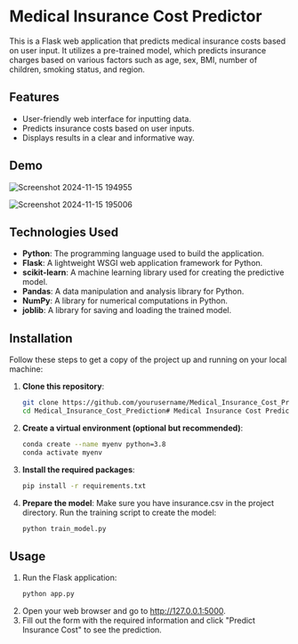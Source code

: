 # Medical Insurance Cost Predictor

This is a Flask web application that predicts medical insurance costs based on user input. It utilizes a pre-trained model, which predicts insurance charges based on various factors such as age, sex, BMI, number of children, smoking status, and region.

## Features

- User-friendly web interface for inputting data.
- Predicts insurance costs based on user inputs.
- Displays results in a clear and informative way.

## Demo
![Screenshot 2024-11-15 194955](https://github.com/user-attachments/assets/404a60c8-5970-4d8e-858b-51112d6900cb)

![Screenshot 2024-11-15 195006](https://github.com/user-attachments/assets/8b91c239-3de6-4063-b199-951f9fd0e0a7)

## Technologies Used

- **Python**: The programming language used to build the application.
- **Flask**: A lightweight WSGI web application framework for Python.
- **scikit-learn**: A machine learning library used for creating the predictive model.
- **Pandas**: A data manipulation and analysis library for Python.
- **NumPy**: A library for numerical computations in Python.
- **joblib**: A library for saving and loading the trained model.

## Installation

Follow these steps to get a copy of the project up and running on your local machine:

1. **Clone this repository**:
   ```bash
   git clone https://github.com/yourusername/Medical_Insurance_Cost_Prediction.git
   cd Medical_Insurance_Cost_Prediction# Medical Insurance Cost Predictor
2. **Create a virtual environment (optional but recommended)**:
   ```bash
   conda create --name myenv python=3.8
   conda activate myenv
3. **Install the required packages**:
   ```bash
   pip install -r requirements.txt
4. **Prepare the model**:
   Make sure you have insurance.csv in the project directory.
   Run the training script to create the model:
   ```bash
   python train_model.py
## Usage
1. Run the Flask application:
   ```bash
   python app.py
2. Open your web browser and go to http://127.0.0.1:5000.
3. Fill out the form with the required information and click "Predict Insurance Cost" to see the prediction.
